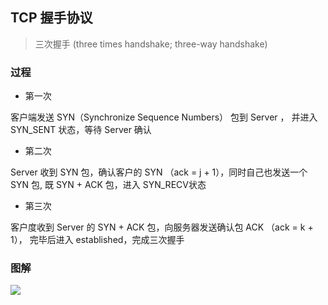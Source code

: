 ## TCP 握手协议

 > 三次握手 (three times handshake; three-way handshake)

### 过程

- 第一次

客户端发送 SYN（Synchronize Sequence Numbers） 包到 Server ，
并进入 SYN_SENT 状态，等待 Server 确认

- 第二次

Server 收到 SYN 包，确认客户的 SYN （ack = j + 1），同时自己也发送一个 SYN 包,
既 SYN + ACK 包，进入 SYN_RECV状态

- 第三次

客户度收到 Server 的 SYN + ACK 包，向服务器发送确认包 ACK （ack = k + 1），
完毕后进入 established，完成三次握手

### 图解

<img src="https://timgsa.baidu.com/timg?image&quality=80&size=b9999_10000&sec=1535628982299&di=1e4fd50efe1baf588d6f884dc2c47039&imgtype=0&src=http%3A%2F%2Fs2.51cto.com%2Fwyfs02%2FM01%2F7A%2F0A%2FwKiom1ahmzeBGJl2AAB-ZWS6X2w309.png">
